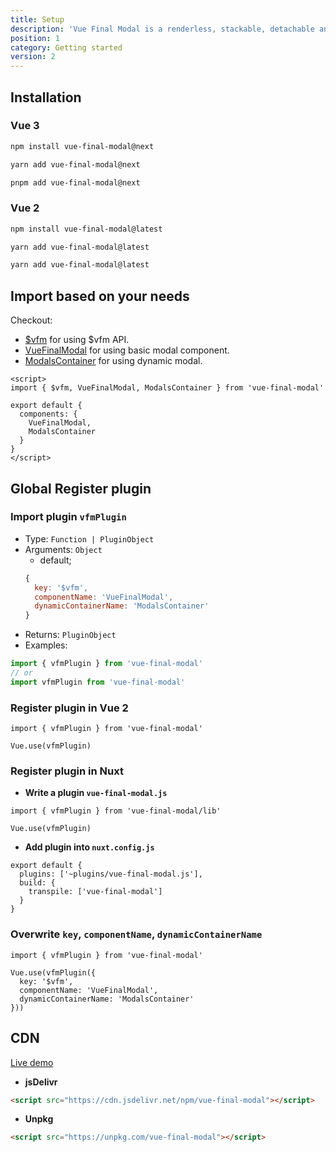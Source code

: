 ```yaml
---
title: Setup
description: 'Vue Final Modal is a renderless, stackable, detachable and lightweight modal component.'
position: 1
category: Getting started
version: 2
---
```


## Installation

### **Vue 3**

<code-group>
  <code-block label="npm" active>

```bash
npm install vue-final-modal@next
```

  </code-block>
  <code-block label="yarn">

```bash
yarn add vue-final-modal@next
```

  </code-block>
  <code-block label="pnpm">

```bash
pnpm add vue-final-modal@next
```

  </code-block>
</code-group>

### **Vue 2**

<code-group>
  <code-block label="npm" active>

```bash
npm install vue-final-modal@latest
```

  </code-block>
  <code-block label="yarn">

```bash
yarn add vue-final-modal@latest
```

  </code-block>
  <code-block label="pnpm">

```bash
yarn add vue-final-modal@latest
```

  </code-block>
</code-group>

## Import based on your needs

Checkout:
- [$vfm](/api) for using $vfm API.
- [VueFinalModal](/examples/recommend) for using basic modal component.
- [ModalsContainer](/dynamic-modal) for using dynamic modal.

```vue
<script>
import { $vfm, VueFinalModal, ModalsContainer } from 'vue-final-modal'

export default {
  components: {
    VueFinalModal,
    ModalsContainer
  }
}
</script>
```

## Global Register plugin

### Import plugin `vfmPlugin`

- Type: `Function | PluginObject`
- Arguments: `Object`
  - default;
  ```js
  {
    key: '$vfm',
    componentName: 'VueFinalModal',
    dynamicContainerName: 'ModalsContainer'
  }
  ```
- Returns: `PluginObject`
- Examples:

```js
import { vfmPlugin } from 'vue-final-modal'
// or
import vfmPlugin from 'vue-final-modal'
```

### Register plugin in Vue 2

```js[main.js]
import { vfmPlugin } from 'vue-final-modal'

Vue.use(vfmPlugin)
```

### Register plugin in Nuxt

- **Write a plugin `vue-final-modal.js`**

```js[plugins/vue-final-modal.js]
import { vfmPlugin } from 'vue-final-modal/lib'

Vue.use(vfmPlugin)
```

- **Add plugin into `nuxt.config.js`**

```js[nuxt.config.js]
export default {
  plugins: ['~plugins/vue-final-modal.js'],
  build: {
    transpile: ['vue-final-modal']
  }
}
```

### Overwrite `key`, `componentName`, `dynamicContainerName`

```js[main.js]
import { vfmPlugin } from 'vue-final-modal'

Vue.use(vfmPlugin({
  key: '$vfm',
  componentName: 'VueFinalModal',
  dynamicContainerName: 'ModalsContainer'
}))
```

## CDN

<alert>[Live demo](https://codepen.io/hunterliu1003/pen/ZEWoYeE)</alert>

- **jsDelivr**

```html
<script src="https://cdn.jsdelivr.net/npm/vue-final-modal"></script>
```

- **Unpkg**

```html
<script src="https://unpkg.com/vue-final-modal"></script>
```
